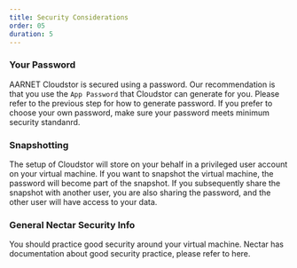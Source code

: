 ```yaml
---
title: Security Considerations
order: 05
duration: 5
---
```


### Your Password

AARNET Cloudstor is secured using a password. Our recommendation is that you use the `App Password` that Cloudstor can generate for you. Please refer to the previous step for how to generate password. If you prefer to choose your own password, make sure your password meets minimum security standanrd.

###  Snapshotting

The setup of Cloudstor will store on your behalf in a privileged user account on your virtual machine. If you want to snapshot the virtual machine, the password will become part of the snapshot. If you subsequently share the snapshot with another user, you are also sharing the password, and the other user will have access to your data.

### General Nectar Security Info

You should practice good security around your virtual machine. Nectar has documentation about good security practice, please refer to here. 